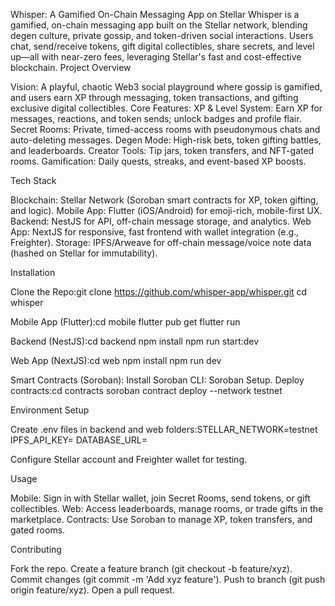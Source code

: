 Whisper: A Gamified On-Chain Messaging App on Stellar
Whisper is a gamified, on-chain messaging app built on the Stellar network, blending degen culture, private gossip, and token-driven social interactions. Users chat, send/receive tokens, gift digital collectibles, share secrets, and level up—all with near-zero fees, leveraging Stellar's fast and cost-effective blockchain.
Project Overview

Vision: A playful, chaotic Web3 social playground where gossip is gamified, and users earn XP through messaging, token transactions, and gifting exclusive digital collectibles.
Core Features:
XP & Level System: Earn XP for messages, reactions, and token sends; unlock badges and profile flair.
Secret Rooms: Private, timed-access rooms with pseudonymous chats and auto-deleting messages.
Degen Mode: High-risk bets, token gifting battles, and leaderboards.
Creator Tools: Tip jars, token transfers, and NFT-gated rooms.
Gamification: Daily quests, streaks, and event-based XP boosts.



Tech Stack

Blockchain: Stellar Network (Soroban smart contracts for XP, token gifting, and logic).
Mobile App: Flutter (iOS/Android) for emoji-rich, mobile-first UX.
Backend: NestJS for API, off-chain message storage, and analytics.
Web App: NextJS for responsive, fast frontend with wallet integration (e.g., Freighter).
Storage: IPFS/Arweave for off-chain message/voice note data (hashed on Stellar for immutability).


Installation

Clone the Repo:git clone https://github.com/whisper-app/whisper.git
cd whisper


Mobile App (Flutter):cd mobile
flutter pub get
flutter run


Backend (NestJS):cd backend
npm install
npm run start:dev


Web App (NextJS):cd web
npm install
npm run dev


Smart Contracts (Soroban):
Install Soroban CLI: Soroban Setup.
Deploy contracts:cd contracts
soroban contract deploy --network testnet

Environment Setup

Create .env files in backend and web folders:STELLAR_NETWORK=testnet
IPFS_API_KEY=<your-ipfs-key>
DATABASE_URL=<your-db-url>


Configure Stellar account and Freighter wallet for testing.

Usage

Mobile: Sign in with Stellar wallet, join Secret Rooms, send tokens, or gift collectibles.
Web: Access leaderboards, manage rooms, or trade gifts in the marketplace.
Contracts: Use Soroban to manage XP, token transfers, and gated rooms.

Contributing

Fork the repo.
Create a feature branch (git checkout -b feature/xyz).
Commit changes (git commit -m 'Add xyz feature').
Push to branch (git push origin feature/xyz).
Open a pull request.